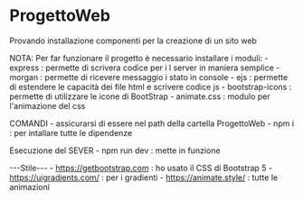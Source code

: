 # ProgettoWeb
Provando installazione componenti per la creazione di un sito web 

NOTA:
    Per far funzionare il progetto è necessario installare i moduli:
    - express : permette di scrivera codice per i l server in maniera semplice
    - morgan : permette di ricevere messaggio i stato in console
    - ejs : permette di estendere le capacità dei file html e scrivere codice js 
    - bootstrap-icons : permette di utilizzare le icone di BootStrap
    - animate.css : modulo per l'animazione del css
    
COMANDI
    - assicurarsi di essere nel path della cartella ProgettoWeb
    - npm i : per intallare tutte le dipendenze

Esecuzione del SEVER
    - npm run dev : mette in funzione 


---Stile---
    - https://getbootstrap.com : ho usato il CSS di Bootstrap 5
    - https://uigradients.com/ : per i gradienti
    - https://animate.style/ : tutte le animazioni
